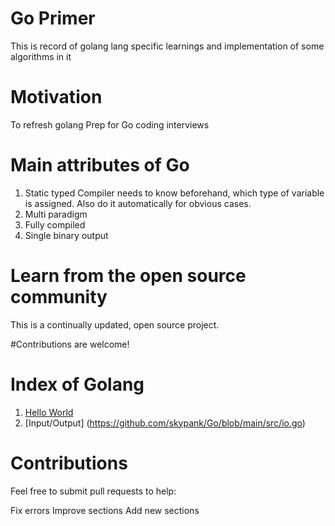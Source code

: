 # Go Primer
This is record of golang lang specific learnings and implementation of some algorithms in it

# Motivation
To refresh golang
Prep for Go coding interviews

# Main attributes of Go
1. Static typed 
   Compiler needs to know beforehand, which type of variable is assigned. Also do it automatically for obvious cases.
3. Multi paradigm
4. Fully compiled
5. Single binary output

# Learn from the open source community
This is a continually updated, open source project.

#Contributions are welcome!

# Index of Golang
1. [Hello World](https://github.com/skypank/Go/blob/main/src/hello_world.go)
2. [Input/Output] (https://github.com/skypank/Go/blob/main/src/io.go)



# Contributions 

Feel free to submit pull requests to help:

Fix errors
Improve sections
Add new sections

